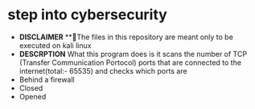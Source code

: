 # step into cybersecurity
- **__DISCLAIMER__**
**🙂The files in this repository are meant only to be executed on kali linux
- **__DESCRPTION__**
What this program does is it scans the number of TCP (Transfer Communication Portocol) ports that are connected to the internet(total:- 65535) and checks which ports are
 - Behind a firewall
 - Closed
 - Opened
